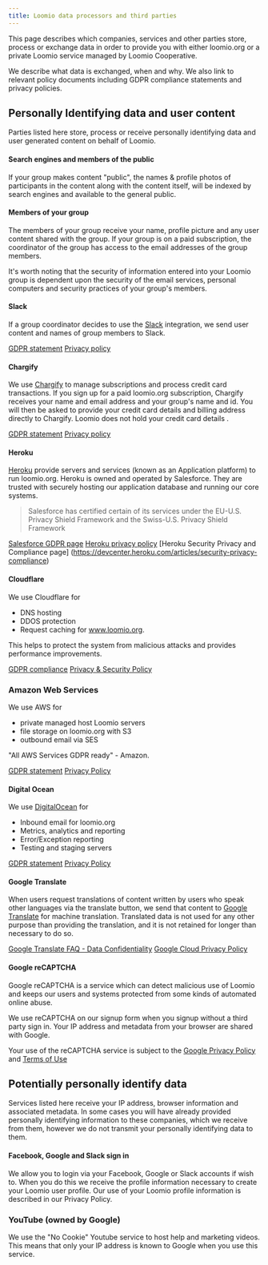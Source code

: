 ```yaml
---
title: Loomio data processors and third parties
---
```


This page describes which companies, services and other parties store, process or exchange data in order to provide you with either loomio.org or a private Loomio service managed by Loomio Cooperative.

We describe what data is exchanged, when and why. We also link to relevant policy documents including GDPR compliance statements and privacy policies.

## Personally Identifying data and user content
Parties listed here store, process or receive personally identifying data and user generated content on behalf of Loomio.

#### Search engines and members of the public
If your group makes content "public", the names & profile photos of participants in the content along with the content itself, will be indexed by search engines and available to the general public.

#### Members of your group
The members of your group receive your name, profile picture and any user content shared with the group. If your group is on a paid subscription, the coordinator of the group has access to the email addresses of the group members.

It's worth noting that the security of information entered into your Loomio group is dependent upon the security of the email services, personal computers and security practices of your group's members.

#### Slack
If a group coordinator decides to use the [Slack](https://slack.com/) integration, we send user content and names of group members to Slack.

[GDPR statement](https://slack.com/gdpr)
[Privacy policy](https://slack.com/privacy-policy)

#### Chargify
We use [Chargify](https://chargify.com) to manage subscriptions and process credit card transactions. If you sign up for a paid loomio.org subscription, Chargify receives your name and email address and your group's name and id. You will then be asked to provide your credit card details and billing address directly to Chargify. Loomio does not hold your credit card details .

[GDPR statement](https://help.chargify.com/my-account/gdpr.html)
[Privacy policy](https://www.chargify.com/privacy-policy/)

#### Heroku
[Heroku](https://heroku.com) provide servers and services (known as an Application platform) to run loomio.org. Heroku is owned and operated by Salesforce. They are trusted with securely hosting our application database and running our core systems.

> Salesforce has certified certain of its services under the EU-U.S. Privacy Shield Framework and the Swiss-U.S. Privacy Shield Framework

[Salesforce GDPR page](https://www.salesforce.com/blog/2017/07/salesforce-gdpr-july-2017.html)
[Heroku privacy policy](https://www.heroku.com/policy/privacy)
[Heroku Security Privacy and Compliance page] (https://devcenter.heroku.com/articles/security-privacy-compliance)

#### Cloudflare

We use Cloudflare for

- DNS hosting
- DDOS protection
- Request caching for www.loomio.org.

This helps to protect the system from malicious attacks and provides performance improvements.

[GDPR compliance](https://www.cloudflare.com/gdpr/introduction/)
[Privacy & Security Policy](https://www.cloudflare.com/security-policy/)

### Amazon Web Services

We use AWS for

- private managed host Loomio servers
- file storage on loomio.org with S3
- outbound email via SES

"All AWS Services GDPR ready" - Amazon.

[GDPR statement](https://aws.amazon.com/compliance/gdpr-center/)
[Privacy Policy](https://aws.amazon.com/privacy/)

#### Digital Ocean
We use [DigitalOcean](https://digitalocean.com) for

- Inbound email for loomio.org
- Metrics, analytics and reporting
- Error/Exception reporting
- Testing and staging servers

[GDPR statement](https://www.digitalocean.com/security/gdpr/)
[Privacy Policy](https://www.digitalocean.com/legal/privacy/)

#### Google Translate
When users request translations of content written by users who speak other languages via the translate button, we send that content to [Google Translate](https://cloud.google.com/translate/) for machine translation. Translated data is not used for any other purpose than providing the translation, and it is not retained for longer than necessary to do so.

[Google Translate FAQ - Data Confidentiality](https://cloud.google.com/translate/faq#data_confidentiality)
[Google Cloud Privacy Policy](https://cloud.google.com/security/privacy/)

#### Google reCAPTCHA
Google reCAPTCHA is a service which can detect malicious use of Loomio and keeps our users and systems protected from some kinds of automated online abuse.

We use reCAPTCHA on our signup form when you signup without a third party sign in. Your IP address and metadata from your browser are shared with Google.

Your use of the reCAPTCHA service is subject to the [Google Privacy Policy](https://policies.google.com/privacy) and [Terms of Use](https://policies.google.com/terms)

## Potentially personally identify data
Services listed here receive your IP address, browser information and associated metadata. In some cases you will have already provided personally identifying information to these companies, which we receive from them, however we do not transmit your personally identifying data to them.

#### Facebook, Google and Slack sign in
We allow you to login via your Facebook, Google or Slack accounts if wish to. When you do this we receive the profile information necessary to create your Loomio user profile. Our use of your Loomio profile information is described in our Privacy Policy.

### YouTube (owned by Google)
We use the "No Cookie" Youtube service to host help and marketing videos. This means that only your IP address is known to Google when you use this service.
